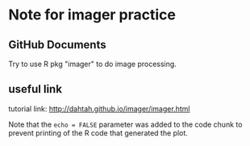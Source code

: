 Note for imager practice
================

GitHub Documents
----------------

Try to use R pkg "imager" to do image processing.

useful link
-----------

tutorial link: <http://dahtah.github.io/imager/imager.html>

Note that the `echo = FALSE` parameter was added to the code chunk to prevent printing of the R code that generated the plot.
